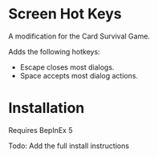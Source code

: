 # Screen Hot Keys

A modification for the Card Survival Game.

Adds the following hotkeys:
* Escape closes most dialogs.
* Space accepts most dialog actions.

# Installation 
Requires BepInEx 5 

Todo:  Add the full install instructions